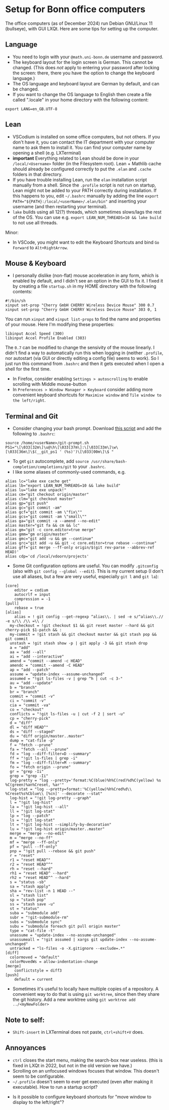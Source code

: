 # Setup for Bonn office computers

The office computers (as of December 2024) run Debian GNU/Linux 11 (bullseye), with GUI LXQt.
Here are some tips for setting up the computer.

## Language

* You need to login with your `@math.uni-bonn.de` username and password.
* The keyboard layout for the login screen is German. This cannot be changed. (This does *not* apply to entering your password after locking the screen: there, there you have the option to change the keyboard language.)
* The OS language and keyboard layout are German by default, and can be changed. 
* If you want to change the OS language to English then create a file called ".locale" in your home directory with the following content:
```
export LANG=en_GB.UTF-8
```

## Lean

* VSCodium is installed on some office computers, but not others. If you don't have it, you can contact the IT department with your computer name to ask them to install it. You can find your computer name by opening a shell (e.g. LXTerminal) 
* **important** Everything related to Lean should be done in your `/local/<Username>` folder (in the Filesystem root). Lean + Mathlib cache should already be configured correctly to put the `.elan` and `.cache` folders in that directory.
* If you have trouble installing Lean, run the `elan` installation script manually from a shell. Since the `.profile` script is not run on startup, Lean might not be added to your PATH correctly during installation. If this happens to you, edit `~/.bashrc` manually by adding the line `export PATH="${PATH}:/local/<userName>/.elan/bin"` and inserting your username (and then restarting your terminal).
* `lake` builds using all 12(?) threads, which sometimes slows/lags the rest of the OS. You can use e.g. `export LEAN_NUM_THREADS=10 && lake build` to not use all threads.

Minor:
* In VSCode, you might want to edit the Keyboard Shortcuts and bind `Go Forward` to `Alt+RightArrow`.

## Mouse & Keyboard

* I personally dislike (non-flat) mouse acceleration in any form, which is enabled by default, and I didn't see an option in the GUI to fix it.
I fixed it by creating a file `startup.sh` in my HOME directory with the following contents:
```
#!/bin/sh
xinput set-prop "Cherry GmbH CHERRY Wireless Device Mouse" 300 0.7
xinput set-prop "Cherry GmbH CHERRY Wireless Device Mouse" 303 0, 1
```
You can run `xinput` and `xinput list-props` to find the name and properties of your mouse. Here I'm modifying these properties:
```
libinput Accel Speed (300)
libinput Accel Profile Enabled (303)
```
The `0.7` can be modified to change the sensivity of the mouse linearly.
I didn't find a way to automatically run this when logging in (neither `.profile`, nor autostart (via GUI or directly editing a config file) seems to work). So I just run this command from `.bashrc` and then it gets executed when I open a shell for the first time.

* In Firefox, consider enabling `Settings > autoscrolling` to enable scrolling with Middle mouse-button
* In `Preferences > Window Manager > Keyboard` consider adding more convenient keyboard shortcuts for `Maximise window` and `Tile window to the left/right`.

## Terminal and Git

* Consider changing your bash prompt. Download [this script](https://github.com/git/git/blob/master/contrib/completion/git-prompt.sh) and add the following to `.bashrc`:
```
source /home/<userName>/git-prompt.sh
PS1="\[\033[32m\]\u@\h\[\033[37m\]:\[\033[33m\]\w\[\033[36m\]\$(__git_ps1 ' (%s)')\[\033[00m\]\$ "
```
* To get `git` autocomplete, add `source /usr/share/bash-completion/completions/git` to your `.bashrc`.
* I like some aliases of commonly-used commands, e.g.
```
alias lc="lake exe cache get"
alias lb="export LEAN_NUM_THREADS=10 && lake build"
alias lu="lake exe unpack!"
alias cm="git checkout origin/master"
alias clm="git checkout master"
alias gp="git push"
alias gc="git commit -am"
alias gcf="git commit -am \"fix\""
alias gcs="git commit -am \"small\""
alias ga="git commit -a --amend --no-edit"
alias master="git fa && cm && lc"
alias gm="git -c core.editor=true merge"
alias gmm="gm origin/master"
alias gmc="git add -u && gm --continue"
alias grc="git add -u && git -c core.editor=true rebase --continue"
alias gff='git merge --ff-only origin/$(git rev-parse --abbrev-ref HEAD)'
alias cdp='cd /local/vdoorn/projects'
```
* Some Git configuration options are useful. You can modify `.gitconfig` (also with `git config --global --edit`). This is my current setup (I don't use all aliases, but a few are very useful, especially `git l` and `git la`):
```
[core]
	editor = codium
	autocrlf = input
	compression = -1
[pull]
	rebase = true
[alias]
	alias = ! git config --get-regexp ^alias\\. | sed -e s/^alias\\.// -e s/\\ /\\ =\\ /
  my-checkout = !git checkout $1 && git reset master --hard && git cherry-pick $1-patch && :
  my-commit = !git stash && git checkout master && git stash pop && git commit
  unstash = !git stash show -p | git apply -3 && git stash drop
  a = "add"
  aa = "add --all"
  ai = "add --interactive"
  amend = "commit --amend -c HEAD"
  amendc = "commit --amend -C HEAD"
  ap = "add --patch"
  assume = "update-index --assume-unchanged"
  assumed = "!git ls-files -v | grep ^h | cut -c 3-"
  au = "add --update"
  b = "branch"
  br = "branch"
  commit = "commit -v"
  ci = "commit -v"
  cia = "commit -va"
  co = "checkout"
  conflicts = "!git ls-files -u | cut -f 2 | sort -u"
  cp = "cherry-pick"
  d = "diff"
  dl = "diff HEAD^"
  ds = "diff --staged"
  du = "diff origin/master..master"
  dump = "cat-file -p"
  f = "fetch --prune"
  fa = "fetch --all --prune"
  fd = "log --diff-filter=D --summary"
  ff = "!git ls-files | grep -i"
  fm = "log --diff-filter=M --summary"
  fo = "fetch origin --prune"
  gr = "grep -Ii"
  grep = "grep -Ii"
  log-pretty = "log --pretty='format:%C(blue)%h%C(red)%d%C(yellow) %s %C(green)%an%Creset, %ar'"
  log-stat = "log --pretty=format:'%C(yellow)%h%Cred%d\\ %Creset%s%Cblue\\ [%cn]' --decorate --stat"
  log-hist = "!git log-pretty --graph"
  l = "!git log-hist"
  la = "!git log-hist --all"
  ll = "!git log-stat"
  lp = "log --patch"
  ls = "!git log-stat"
  lt = "!git log-hist --simplify-by-decoration"
  lu = "!git log-hist origin/master..master"
  merge = "merge --no-edit"
  m = "merge --no-ff"
  mf = "merge --ff-only"
  pf = "pull --ff-only"
  pnp = "!git pull --rebase && git push"
  r = "reset"
  r1 = "reset HEAD^"
  r2 = "reset HEAD^^"
  rh = "reset --hard"
  rh1 = "reset HEAD^ --hard"
  rh2 = "reset HEAD^^ --hard"
  s = "status -sb"
  sa = "stash apply"
  sha = "rev-list -n 1 HEAD --"
  sl = "stash list"
  sp = "stash pop"
  ss = "stash save -u"
  st = "status"
  suba = "submodule add"
  subr = "!git-submodule-rm"
  subs = "submodule sync"
  subu = "submodule foreach git pull origin master"
  type = "cat-file -t"
  unassume = "update-index --no-assume-unchanged"
  unassumeall = "!git assumed | xargs git update-index --no-assume-unchanged"
  untracked = "ls-files -o -X.gitignore --exclude=.*"
[diff]
  colormoved = "default"
  colorMovedWs = allow-indentation-change
[merge]
	conflictstyle = diff3
[push]
	default = current
```
* Sometimes it's useful to locally have multiple copies of a repository. A convenient way to do that is using `git worktree`, since then they share the git history. Add a new worktree using `git worktree add ../<myNewFolder>`

## Note to self:
* `Shift-insert` in LXTerminal does not paste, `ctrl+shift+V` does.

## Annoyances
* `ctrl` closes the start menu, making the search-box near useless. (this is fixed in LXQt in 2022, but not in the old version we have.)
* Scrolling on an unfocused windows focuses that window. This doesn't seem to be configurable.
* `~/.profile` doesn't seem to ever get executed (even after making it executable). How to run a startup script?
<!-- * USB-C port doesn't seem to be able to connect to a monitor. -->
* Is it possible to configure keyboard shortcuts for "move window to display to the left/right"?
